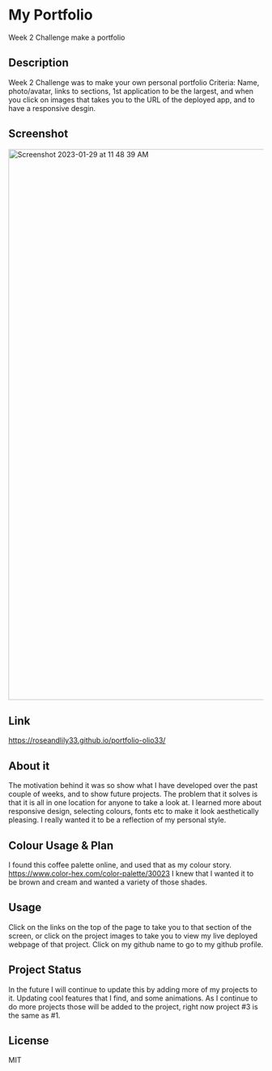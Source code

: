 # My Portfolio
Week 2 Challenge make a portfolio

## Description
Week 2 Challenge was to make your own personal portfolio
Criteria: Name, photo/avatar, links to sections, 1st application to be the largest, and when you click on images that takes you to the URL of the deployed app, and to have a responsive desgin. 

## Screenshot
<img width="1087" alt="Screenshot 2023-01-29 at 11 48 39 AM" src="https://user-images.githubusercontent.com/109821108/215338156-acac9573-cdbf-4d86-9b2d-509aa36560c2.png">


## Link
https://roseandlily33.github.io/portfolio-olio33/

## About it
The motivation behind it was so show what I have developed over the past couple of weeks, and to show future projects. The problem that it solves is that it is all in one location for anyone to take a look at. I learned more about responsive design, selecting colours, fonts etc to make it look aesthetically pleasing. I really wanted it to be a reflection of my personal style.

## Colour Usage & Plan
I found this coffee palette online, and used that as my colour story.
https://www.color-hex.com/color-palette/30023
I knew that I wanted it to be brown and cream and wanted a variety of those shades.

## Usage
Click on the links on the top of the page to take you to that section of the screen, or click on the project images to take you to view my live deployed webpage of that project.
Click on my github name to go to my github profile.

## Project Status
In the future I will continue to update this by adding more of my projects to it.
Updating cool features that I find, and some animations.
As I continue to do more projects those will be added to the project, right now project #3 is the same as #1.

## License
MIT

